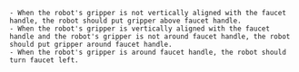 
    - When the robot's gripper is not vertically aligned with the faucet handle, the robot should put gripper above faucet handle.
    - When the robot's gripper is vertically aligned with the faucet handle and the robot's gripper is not around faucet handle, the robot should put gripper around faucet handle.
    - When the robot's gripper is around faucet handle, the robot should turn faucet left.